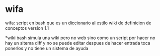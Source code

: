# wifa

wifa: script en bash que es un diccionario al estilo wiki de definicion de conceptos version 1.1
 


*wiki bash simula una wiki pero no web sino como un script
por hacer
no hay un sitema diff y no se puede editar despues de hacer entrada 
toca ponerlos y no tiene un sistema de ayuda
